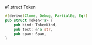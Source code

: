 #1.struct Token

```rust
#[derive(Clone, Debug, PartialEq, Eq)]
pub struct Token<'a> {
    pub kind: TokenKind,
    pub text: &'a str,
    pub span: Span,
}
```